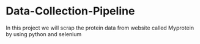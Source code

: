 # Data-Collection-Pipeline
In this project we will scrap the protein data from website called Myprotein by using python and selenium
